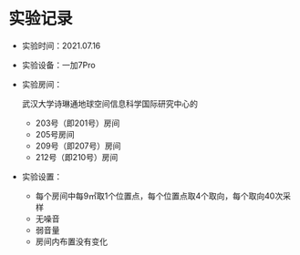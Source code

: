 # 实验记录

- 实验时间：2021.07.16

- 实验设备：一加7Pro

- 实验房间：

  武汉大学诗琳通地球空间信息科学国际研究中心的

  - 203号（即201号）房间
  - 205号房间
  - 209号（即207号）房间
  - 212号（即210号）房间

- 实验设置：
  - 每个房间中每9㎡取1个位置点，每个位置点取4个取向，每个取向40次采样
  - 无噪音
  - 弱音量
  - 房间内布置没有变化